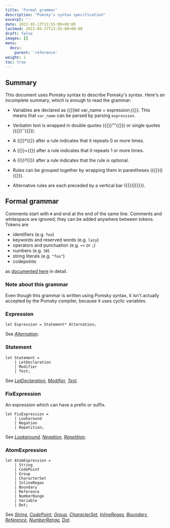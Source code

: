 ```yaml
---
title: 'Formal grammar'
description: "Pomsky's syntax specification"
excerpt: ''
date: 2022-05-17T13:55:00+00:00
lastmod: 2022-05-17T13:55:00+00:00
draft: false
images: []
menu:
  docs:
    parent: 'reference'
weight: 1
toc: true
---
```


## Summary

This document uses Pomsky syntax to describe Pomsky's syntax. Here's an incomplete summary,
which is enough to read the grammar:

- Variables are declared as {{<po>}}let var_name = expression;{{</po>}}. This means that `var_name`
  can be parsed by parsing `expression`.

- Verbatim text is wrapped in double quotes ({{<po>}}""{{</po>}}) or single quotes
  ({{<po>}}''{{</po>}}).

- <!-- prettier-ignore -->
  A {{<po>}}*{{</po>}} after a rule indicates that it repeats 0 or more times.

- A {{<po>}}+{{</po>}} after a rule indicates that it repeats 1 or more times.

- A {{<po>}}?{{</po>}} after a rule indicates that the rule is optional.

- Rules can be grouped together by wrapping them in parentheses ({{<po>}}(){{</po>}}).

- Alternative rules are each preceded by a vertical bar ({{<po>}}|{{</po>}}).

## Formal grammar

Comments start with `#` and end at the end of the same line. Comments and whitespace are ignored;
they can be added anywhere between tokens. Tokens are

- identifiers (e.g. `foo`)
- keywords and reserved words (e.g. `lazy`)
- operators and punctuation (e.g. `<<` or `;`)
- numbers (e.g. `30`)
- string literals (e.g. `"foo"`)
- codepoints

as [documented here](/docs/reference/tokens/) in detail.

### Note about this grammar

Even though this grammar is written using Pomsky syntax, it isn't actually accepted by the Pomsky
compiler, because it uses cyclic variables.

### Expression

```pomsky
let Expression = Statement* Alternation;
```

See _[Alternation](/docs/reference/constructs/alternation/)_.

### Statement

```pomsky
let Statement =
    | LetDeclaration
    | Modifier
    | Test;
```

See _[LetDeclaration], [Modifier], [Test]_.

[LetDeclaration]: /docs/reference/constructs/variables
[Modifier]: /docs/reference/constructs/modifier
[Test]: /docs/reference/constructs/tests/

### FixExpression

An expression which can have a prefix or suffix.

```pomsky
let FixExpression =
    | Lookaround
    | Negation
    | Repetition;
```

See _[Lookaround], [Negation], [Repetition]_.

[Lookaround]: /docs/reference/constructs/lookaround
[Negation]: /docs/reference/constructs/negation
[Repetition]: /docs/reference/constructs/repetition

### AtomExpression

```pomsky
let AtomExpression =
    | String
    | CodePoint
    | Group
    | CharacterSet
    | InlineRegex
    | Boundary
    | Reference
    | NumberRange
    | Variable
    | Dot;
```

See _[String], [CodePoint], [Group], [CharacterSet], [InlineRegex], [Boundary], [Reference], [NumberRange], [Dot]_.

[String]: /docs/reference/tokens/#string
[CodePoint]: /docs/reference/tokens/#codepoint
[Group]: /docs/reference/constructs/group
[CharacterSet]: /docs/reference/constructs/charset
[InlineRegex]: /docs/reference/constructs/inline-regex
[Boundary]: /docs/reference/constructs/boundary
[Reference]: /docs/reference/constructs/reference
[NumberRange]: /docs/reference/constructs/number-range
[Dot]: /docs/reference/constructs/dot
